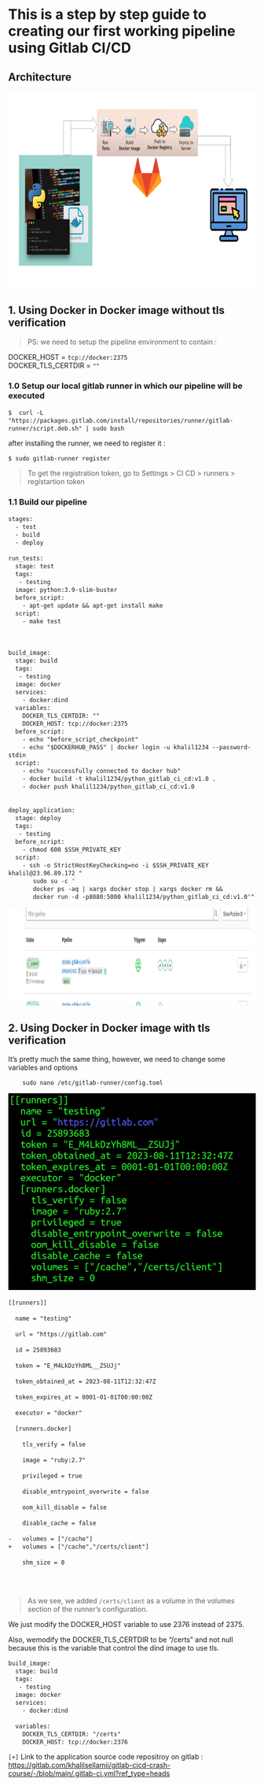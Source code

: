 # This is a step by step guide to creating our first working pipeline using Gitlab CI/CD

## Architecture

<p align="center">
<img src="https://github.com/khalilsellamii/dind_gitlab_CI/blob/main/azeaz.png" alt="Alt text" width="800" height="400">
</p>  

## 1. Using Docker in Docker image without tls verification

> PS: we need to setup the pipeline environment to contain :

DOCKER_HOST = `tcp://docker:2375`  
DOCKER_TLS_CERTDIR = `""`

### 1.0 Setup our local gitlab runner in which our pipeline will be executed

```
$  curl -L "https://packages.gitlab.com/install/repositories/runner/gitlab-runner/script.deb.sh" | sudo bash
```

after installing the runner, we need to register it :
```
$ sudo gitlab-runner register 
```				

> To get the registration token, go to Settings > CI CD > runners > registartion token				

### 1.1 Build our pipeline				
```
stages:
  - test
  - build
  - deploy

run_tests:
  stage: test
  tags: 
   - testing
  image: python:3.9-slim-buster
  before_script:
    - apt-get update && apt-get install make
  script:
    - make test



build_image:
  stage: build
  tags: 
   - testing
  image: docker
  services:
    - docker:dind
  variables:
    DOCKER_TLS_CERTDIR: ""
    DOCKER_HOST: tcp://docker:2375
  before_script:
    - echo "before_script_checkpoint"
    - echo "$DOCKERHUB_PASS" | docker login -u khalil1234 --password-stdin
  script:
    - echo "successfully connected to docker hub"
    - docker build -t khalil1234/python_gitlab_ci_cd:v1.0 .
    - docker push khalil1234/python_gitlab_ci_cd:v1.0

    
deploy_application:
  stage: deploy
  tags: 
   - testing
  before_script:
    - chmod 600 $SSH_PRIVATE_KEY
  script:
    - ssh -o StrictHostKeyChecking=no -i $SSH_PRIVATE_KEY khalil@23.96.89.172 "
       sudo su -c '
       docker ps -aq | xargs docker stop | xargs docker rm &&
       docker run -d -p8080:5000 khalil1234/python_gitlab_ci_cd:v1.0'"
```

<p align="center">
<img src="https://github.com/khalilsellamii/dind_gitlab_CI/blob/main/pipeline_succesed.png" alt="Alt text" width="1000" height="200">
</p>  

## 2. Using Docker in Docker image with tls verification
It’s pretty much the same thing, however, we need to change some variables and options

```
	sudo nano /etc/gitlab-runner/config.toml
```

<p align="center">
<img src="https://github.com/khalilsellamii/dind_gitlab_CI/blob/main/image.png" alt="Alt text" width="600" height="400">
</p> 

```
[[runners]]

  name = "testing"

  url = "https://gitlab.com"

  id = 25893683

  token = "E_M4LkDzYh8ML__ZSUJj"

  token_obtained_at = 2023-08-11T12:32:47Z

  token_expires_at = 0001-01-01T00:00:00Z

  executor = "docker"

  [runners.docker]

    tls_verify = false

    image = "ruby:2.7"

    privileged = true

    disable_entrypoint_overwrite = false

    oom_kill_disable = false

    disable_cache = false

-   volumes = ["/cache"]
+   volumes = ["/cache","/certs/client"]

    shm_size = 0




```
> As we see, we added `/certs/client` as a volume in the volumes section of the runner’s configuration.

We just modify the DOCKER_HOST variable to use 2376 instead of 2375.

Also, wemodify the DOCKER_TLS_CERTDIR to be “/certs” and not null because this is the variable that control the dind image to use tls.

```
build_image:
  stage: build
  tags: 
   - testing
  image: docker
  services:
    - docker:dind

  variables:
    DOCKER_TLS_CERTDIR: "/certs"
    DOCKER_HOST: tcp://docker:2376 
```



`[+]` Link to the application source code repositroy on gitlab : https://gitlab.com/khalilsellamii/gitlab-cicd-crash-course/-/blob/main/.gitlab-ci.yml?ref_type=heads
